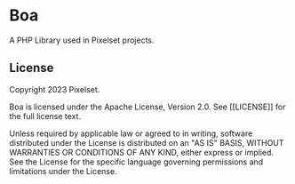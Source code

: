 # Boa
A PHP Library used in Pixelset projects.

## License
Copyright 2023 Pixelset.

Boa is licensed under the Apache License, Version 2.0. See [[LICENSE]] for the full license text.

Unless required by applicable law or agreed to in writing, software distributed under the License is distributed on an "AS IS" BASIS, WITHOUT WARRANTIES OR CONDITIONS OF ANY KIND, either express or implied. See the License for the specific language governing permissions and limitations under the License.
